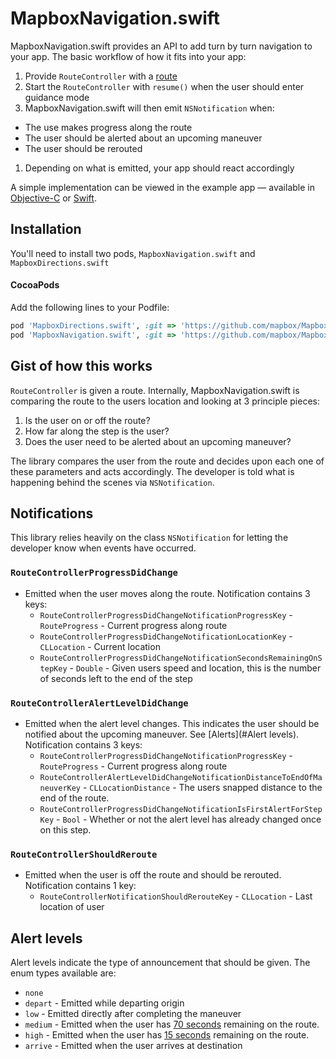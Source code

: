 # MapboxNavigation.swift

MapboxNavigation.swift provides an API to add turn by turn navigation to your app. The basic workflow of how it fits into your app:

1. Provide `RouteController` with a [route](https://github.com/mapbox/MapboxDirections.swift)
1. Start the `RouteController` with `resume()` when the user should enter guidance mode
1. MapboxNavigation.swift will then emit `NSNotification` when:
 * The use makes progress along the route
 * The user should be alerted about an upcoming maneuver
 * The user should be rerouted
1. Depending on what is emitted, your app should react accordingly

A simple implementation can be viewed in the example app — available in [Objective-C](./Example/Objective-C/ViewController.m) or [Swift](./Example/Swift/ViewController.swift).

## Installation

You'll need to install two pods, `MapboxNavigation.swift` and `MapboxDirections.swift`

#### CocoaPods

Add the following lines to your Podfile:

```ruby
pod 'MapboxDirections.swift', :git => 'https://github.com/mapbox/MapboxDirections.swift.git', :commit => 'ceaf58b780fc17ea44a9150041b602d017c1e567'
pod 'MapboxNavigation.swift', :git => 'https://github.com/mapbox/MapboxNavigation.swift.git', :tag => 'v0.0.1'
```

## Gist of how this works

`RouteController` is given a route. Internally, MapboxNavigation.swift is comparing the route to the users location and looking at 3 principle pieces:

1. Is the user on or off the route?
1. How far along the step is the user?
1. Does the user need to be alerted about an upcoming maneuver?

The library compares the user from the route and decides upon each one of these parameters and acts accordingly. The developer is told what is happening behind the scenes via `NSNotification`.

## Notifications

This library relies heavily on the class `NSNotification` for letting the developer know when events have occurred.

### `RouteControllerProgressDidChange`

* Emitted when the user moves along the route. Notification contains 3 keys:
  * `RouteControllerProgressDidChangeNotificationProgressKey` - `RouteProgress` - Current progress along route
  * `RouteControllerProgressDidChangeNotificationLocationKey` - `CLLocation` - Current location
  * `RouteControllerProgressDidChangeNotificationSecondsRemainingOnStepKey` - `Double` - Given users speed and location, this is the number of seconds left to the end of the step

### `RouteControllerAlertLevelDidChange`

* Emitted when the alert level changes. This indicates the user should be notified about the upcoming maneuver. See [Alerts](#Alert levels). Notification contains 3 keys:
  * `RouteControllerProgressDidChangeNotificationProgressKey` - `RouteProgress` - Current progress along route
  * `RouteControllerAlertLevelDidChangeNotificationDistanceToEndOfManeuverKey` - `CLLocationDistance` - The users snapped distance to the end of the route.
  * `RouteControllerProgressDidChangeNotificationIsFirstAlertForStepKey` - `Bool` - Whether or not the alert level has already changed once on this step.

### `RouteControllerShouldReroute`

* Emitted when the user is off the route and should be rerouted. Notification contains 1 key:
  * `RouteControllerNotificationShouldRerouteKey` - `CLLocation` - Last location of user

## Alert levels

Alert levels indicate the type of announcement that should be given. The enum types available are:

* `none`
* `depart` - Emitted while departing origin
* `low` - Emitted directly after completing the maneuver
* `medium` - Emitted when the user has [70 seconds](https://github.com/mapbox/MapboxNavigation.swift/blob/19365cdad5f18641579a560dfc7113057b3053ad/MapboxNavigation/Constants.swift#L15) remaining on the route.
* `high` - Emitted when the user has [15 seconds](https://github.com/mapbox/MapboxNavigation.swift/blob/19365cdad5f18641579a560dfc7113057b3053ad/MapboxNavigation/Constants.swift#L16) remaining on the route.
* `arrive` - Emitted when the user arrives at destination
